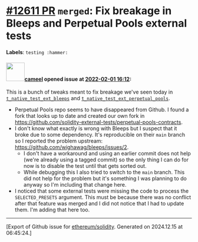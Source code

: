 # [\#12611 PR](https://github.com/ethereum/solidity/pull/12611) `merged`: Fix breakage in Bleeps and Perpetual Pools external tests
**Labels**: `testing :hammer:`


#### <img src="https://avatars.githubusercontent.com/u/137030?v=4" width="50">[cameel](https://github.com/cameel) opened issue at [2022-02-01 16:12](https://github.com/ethereum/solidity/pull/12611):

This is a bunch of tweaks meant to fix breakage we've seen today in [`t_native_test_ext_bleeps`](https://app.circleci.com/pipelines/github/ethereum/solidity/21906/workflows/8d01aa15-01ac-4924-8357-68627af6dd16/jobs/960791) and [`t_native_test_ext_perpetual_pools`](https://app.circleci.com/pipelines/github/ethereum/solidity/21906/workflows/8d01aa15-01ac-4924-8357-68627af6dd16/jobs/960787).
- Perpetual Pools repo seems to have disappeared from Github. I found a fork that looks up to date and created our own fork in https://github.com/solidity-external-tests/perpetual-pools-contracts.
- I don't know what exactly is wrong with Bleeps but I suspect that it broke due to some dependency. It's reproducible on their `main` branch so I reported the problem upstream: https://github.com/wighawag/bleeps/issues/2.
    - I don't have a workaround and using an earlier commit does not help (we're already using a tagged commit) so the only thing I can do for now is to disable the test until that gets sorted out.
    - While debugging this I also tried to switch to the `main` branch. This did not help for the problem but it's something I was planning to do anyway so I'm including that change here.
- I noticed that some external tests were missing the code to process the `SELECTED_PRESETS` argument. This must be because there was no conflict after that feature was merged and I did not notice that I had to update them. I'm adding that here too.




-------------------------------------------------------------------------------



[Export of Github issue for [ethereum/solidity](https://github.com/ethereum/solidity). Generated on 2024.12.15 at 06:45:24.]
